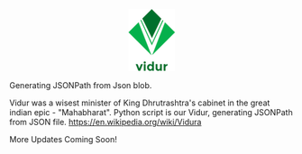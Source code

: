 <p align="center">
<img title="vidur" src='https://github.com/ChiragKParmar/vidur/blob/master/img/vidur_logo.png'/>
</p>

Generating JSONPath from Json blob. 

Vidur was a wisest minister of King Dhrutrashtra's cabinet in the great indian epic - "Mahabharat". Python script is our Vidur, generating JSONPath from JSON file.
https://en.wikipedia.org/wiki/Vidura

More Updates Coming Soon! 
